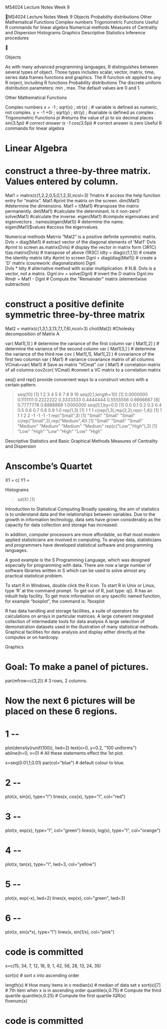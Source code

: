 MS4024 Lecture Notes Week 9

MS4024 Lecture Notes Week 9
Objects
Probability distributions
Other Mathematical Functions
Complex numbers
Trigonometric  Functions
Useful R commands for linear algebra
Numerical methods
Measures of Centrality and Dispersion
Histograms
Graphics
Descriptive Statistics
Inference procedures





Objects

As with many advanced programming languages, R distinguishes between several types of object.
Those types includes scalar, vector, matrix, time, series data frames functions and graphics.
The R function str applied to any R onject, including R functions
Probability distributions
The discrete uniform distribution
parameters: min , max.
The default values are 0 and 1.

Other Mathematical Functions
 
Complex numbers
x = -1 ;  sqrt(x)  ;  str(x) ;               # variable is defined as numeric, not complex.
y = -1 +0i ;  sqrt(y)  ;  str(y) ;                  #variable is defined as complex .
Trigonometric  Functions
pi                                                        #returns the value of pi to six decimal places
sin(3.5*pi)                                          # correct answer is -1
cos(3.5*pi)                         	             # correct answer is zero
Useful R commands for linear algebra
# Linear Algebra
# construct a three-by-three matrix. Values entered by column.
Mat1 = matrix(c(1,2,2,0,5,0,1,2,3),ncol=3)
?matrix           	          	          	             # access the help function entry for “matrix”.
Mat1                         	          	             #print the matrix on the screen.
dim(Mat1)                         	             #determine the dimensions.
Mat1 = t(Mat1)                             #transpose the matrix permanently.
det(Mat1)           	          	             #calculate the determinant. Is it non-zero?
solve(Mat1)            	          	             #calculate the inverse.
eigen(Mat1)           	          	             #compute eigenvalues and eigenvectors .
names(eigen(Mat1))           	             # determine the name.
eigen(Mat1)$values            	             #access the eigenvalues.
 

Numerical methods
Matrrix “Mat2” is a positive definite symmetric matrix.
Dvls = diag(Mat1)           	             # extract vector of the diagonal elements of 'Mat1'
Dvls                                                        #print to screen
as.matrix(Dvls)                         	             # display the vector in matrix form (3R1C)
t(as.matrix(Dvls)           	             # transpose of above              (1R3C)
Idty = diag(c(1,1,1))                            # create the identity matrix
Idty                                                        #print to screen
Dgnl = diag(diag(Mat1))              # create a 'D' matrix               (courework: diagonalization)
Dgnl                                                       
Dvls * Idty           	          	             # alternative method with scalar multiplication.
           	          	          	             # N.B.  Dvls is a vector, not a matrix.
Dgnl.inv = solve(Dgnl)                            # invert the D matrix
Dgnl.inv                           
Rmdr = Mat1 - Dgnl           	             # Compute the "Remainder" matrix (elementwise subtraction)
# construct a positive definite symmetric three-by-three matrix
Mat2 = matrix(c(1,3,1,3,13,7,1,7,6),ncol=3)
chol(Mat2)           	          	             #Cholesky decomposition of Matrix A
 
 
 
var( Mat1[,1] )                                          # determine the variance of the first column
var ( Mat1[,2] )                                          # determine the variance of the second column
var ( Mat1[3,] )                                          # determine the variance of the third row
cov ( Mat1[,1], Mat1[,2] )              # covariance of the first two columsn
var ( Mat1)                                          # variance covariance matrix of all columns
VCmat=var( Mat1)                            # Save as matrix “VCmat”
cor ( Mat1)                                          # correlation matrix of all columns
cov2cor( VCmat)                            #convert a VC matrix to a correlation matrix
 
seq() and rep() provide convenient ways to a construct vectors with a certain pattern. 
> seq(10) 
 [1]  1  2  3  4  5  6  7  8  9 10 
> seq(0,1,length=10) 
 [1] 0.0000000 0.1111111 0.2222222 0.3333333 0.4444444 0.5555556 0.6666667 
 [8] 0.7777778 0.8888889 1.0000000 
> seq(0,1,by=0.1) 
 [1] 0.0 0.1 0.2 0.3 0.4 0.5 0.6 0.7 0.8 0.9 1.0 
> rep(1,3) 
[1] 1 1 1 
> c(rep(1,3),rep(2,2),rep(-1,4)) 
[1]  1  1  1  2  2 -1 -1 -1 -1 
> rep("Small",3) 
[1] "Small" "Small" "Small" 
> c(rep("Small",3),rep("Medium",4)) 
[1] "Small"  "Small"  "Small"  "Medium" "Medium" "Medium" "Medium" 
> rep(c("Low","High"),3) 
[1] "Low"  "High" "Low"  "High" "Low"  "High"

Descriptive Statistics and Basic Graphical Methods
Measures of Centrality and Dispersion
# Anscombe’s  Quartet
X1 = c(
Y1 =

Histograms
 
>sd(X)
[1]
 
Introduction to Statistical Computing
Broadly speaking, the aim of statistics is to understand data and the relationships between variables. Due to the growth in information technology, data sets have grown considerably as the capacity for data collection and storage has increased.
 
In addition, computer processors are more affordable, so that most modern applied statisticians are involved in computing. To analyse data, statisticians and programmers have developed statistical software and
programming languages.
 
A good example is the S Programming Language, which was designed especially for programming with data. There are now a large number of software libraries written in S which can be used to solve almost any practical statistical problem.
 
To start R in Windows, double click the R icon. To start R in Unix or Linux, type ‘R’ at the command prompt. To get out of R, just type: q().
R has an inbuilt help facility. To get more information on any specific named
function, for example “boxplot”, the command is:
?boxplot
 
 
R has data handling and storage facilities, a suite of operators for calculations on arrays in particular matrices. A large coherent integrated collection of intermediate tools for data analysis
A large selection of demonstration datasets used in the illustration of many statistical methods.
Graphical facilities for data analysis and display either directly.at the computes or on hardcopy.
 
 
 
 
 




Graphics

# Goal: To make a panel of pictures.

par(mfrow=c(3,2))                       # 3 rows, 2 columns.

# Now the next 6 pictures will be placed on these 6 regions. 

# 1 --

plot(density(runif(100)), lwd=2)
text(x=0, y=0.2, "100 uniforms")        
abline(h=0, v=0)
	          # All these statements effect the 1st plot.

x=seq(0.01,1,0.01)
par(col="blue")                        # default colour to blue.

# 2 --
plot(x, sin(x), type="l")
lines(x, cos(x), type="l", col="red")

# 3 --
plot(x, exp(x), type="l", col="green")
lines(x, log(x), type="l", col="orange")

# 4 --
plot(x, tan(x), type="l", lwd=3, col="yellow")

# 5 --
plot(x, exp(-x), lwd=2)
lines(x, exp(x), col="green", lwd=3)

# 6 --
plot(x, sin(x*x), type="l")
lines(x, sin(1/x), col="pink")

# code is committed
 


x=c(15, 34, 7, 12, 18, 9, 1, 42, 56, 28, 13, 24, 35)
 
sort(x)           # sort x into ascending order

length(x)         # How many items in x
median(x)         # median of data set x
sort(x)[7]        # 7th item when x is in ascending order
quantile(x,0.75)  # Compute the third quartile
quantile(x,0.25)  # Compute the first quartile
IQR(x)            
fivenum(x)

# code is committed

 




 

 


































